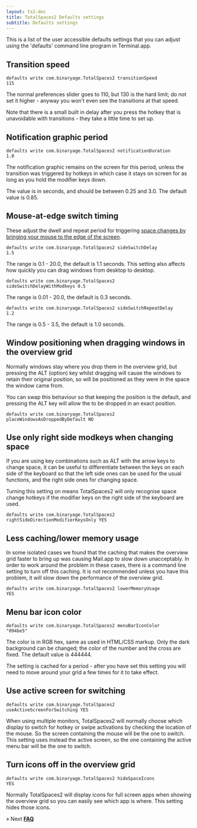 ```yaml
---
layout: ts2-doc
title: TotalSpaces2 Defaults settings
subtitle: Defaults settings
---
```


This is a list of the user accessible defaults settings that you can adjust using the 'defaults' command line program in Terminal.app.

## <a id="faster-transitions"></a>Transition speed

<code>defaults write com.binaryage.TotalSpaces2 transitionSpeed 115</code>

The normal preferences slider goes to 110, but 130 is the hard limit; do not set it higher - anyway you won't even see the transitions at that speed. 

Note that there is a small built in delay after you press the hotkey that is unavoidable with transitions - they take a little time to set up.

## <a id="longer-notifications"></a>Notification graphic period

<code>defaults write com.binaryage.TotalSpaces2 notificationDuration 1.0</code>

The notification graphic remains on the screen for this period, unless the transition was triggered by hotkeys in which case it stays on screen for as long as you hold the modifier keys down.

The value is in seconds, and should be between 0.25 and 3.0. The default value is 0.85.

## <a id="mouse-edge-timings"></a>Mouse-at-edge switch timing

These adjust the dwell and repeat period for triggering [space changes by bringing your mouse to the edge of the screen](/mouse-edges2).

<code>defaults write com.binaryage.TotalSpaces2 sideSwitchDelay 1.5</code>

The range is 0.1 - 20.0, the default is 1.1 seconds. This setting also affects how quickly you can drag windows from desktop to desktop.

<code>defaults write com.binaryage.TotalSpaces2 sideSwitchDelayWithModkeys 0.5</code>

The range is 0.01 - 20.0, the default is 0.3 seconds.

<code>defaults write com.binaryage.TotalSpaces2 sideSwitchRepeatDelay 1.2</code>

The range is 0.5 - 3.5, the default is 1.0 seconds.

## <a id="place-window-as-dropped"></a>Window positioning when dragging windows in the overview grid

Normally windows stay where you drop them in the overview grid, but pressing the ALT (option) key whilst dragging will cause the windows to retain their original position, so will be positioned as they were in the space the window came from.

You can swap this behaviour so that keeping the position is the default, and pressing the ALT key will allow the to be dropped in an exact position.

<code>defaults write com.binaryage.TotalSpaces2 placeWindowsAsDroppedByDefault NO</code>

## <a id="right-modkeys-only"></a>Use only right side modkeys when changing space

If you are using key combinations such as ALT with the arrow keys to change space, it can be useful to differentiate between the keys on each side of the keyboard so that the left side ones can be used for the usual functions, and the right side ones for changing space.

Turning this setting on means TotalSpaces2 will only recognise space change hotkeys if the modifier keys on the right side of the keyboard are used.

<code>defaults write com.binaryage.TotalSpaces2 rightSideDirectionModifierKeysOnly YES</code>

## <a id="lower-memory-usage"></a>Less caching/lower memory usage

In some isolated cases we found that the caching that makes the overview grid faster to bring up was causing Mail.app to slow down unacceptably. In order to work around the problem in these cases, there is a command line setting to turn off this caching. It is not recommended unless you have this problem, it will slow down the performance of the overview grid.

<code>defaults write com.binaryage.TotalSpaces2 lowerMemoryUsage YES</code>

## <a id="menu-bar-icon-color"></a>Menu bar icon color

<code>defaults write com.binaryage.TotalSpaces2 menuBarIconColor "094be5"</code>

The color is in RGB hex, same as used in HTML/CSS markup. Only the dark background can be changed; the color of the number and the cross are fixed. The default value is 444444.

The setting is cached for a period - after you have set this setting you will need to move around your grid a few times for it to take effect.

## <a id="active-screen-switching"></a>Use active screen for switching

<code>defaults write com.binaryage.TotalSpaces2 useActiveScreenForSwitching YES</code>

When using multiple monitors, TotalSpaces2 will normally choose which display to switch for hotkey or swipe activations by checking the location of the mouse. So the screen containing the mouse will be the one to switch. This setting uses instead the active screen, so the one containing the active menu bar will be the one to switch.

## <a id="grid-icons-off"></a>Turn icons off in the overview grid

<code>defaults write com.binaryage.TotalSpaces2 hideSpaceIcons YES</code>

Normally TotalSpaces2 will display icons for full screen apps when showing the overview grid so you can easily see which app is where. This setting hides those icons.

&raquo; Next [**FAQ**](/faq2)